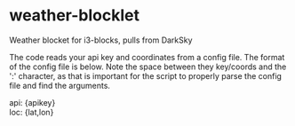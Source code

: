 # weather-blocklet
Weather blocket for i3-blocks, pulls from DarkSky

The code reads your api key and coordinates from a config file. The format of the config file is below. Note the space between they key/coords and the ':' character, as that is important for the script to properly parse the config file and find the arguments.

api: {apikey}                                                                              
loc: {lat,lon}
